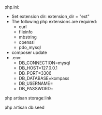 php.ini: 
- Set extension dir: extension_dir = "ext"
- The following php extensions are required:
    - curl
    - fileinfo
    - mbstring
    - openssl
    - pdo_mysql
- composer update
- .env:
    - DB_CONNECTION=mysql
    - DB_HOST=127.0.0.1
    - DB_PORT=3306
    - DB_DATABASE=kompass
    - DB_USERNAME=
    - DB_PASSWORD=

php artisan storage:link

php artisan db:seed
